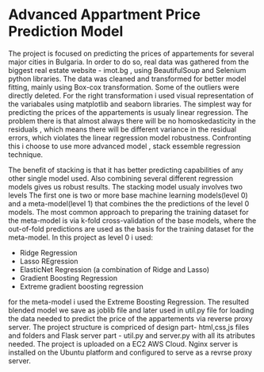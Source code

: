 # Advanced Appartment Price Prediction Model
The project is focused on predicting the prices of appartements for several major cities in Bulgaria. In order to do so,  real data was gathered from the biggest real estate website - imot.bg , using BeautifulSoup and Selenium python libraries. The data was cleaned and transformed for better model fitting, mainly using Box-cox transformation. Some of the outliers were directly deleted. For the right transformation i used visual representation of the variabales using matplotlib and seaborn libraries. 
  The simplest way for predicting the prices of the appartements is usualy linear regression. The problem there is that almost always there will be no homoskedasticity in the residuals , which means there will be different variance in the residual errors, which violates the linear regression model robustness. Confronting this i choose to use more advanced model , stack essemble regression technique.
  
 The benefit of stacking is that it has better predicting capabilities of any other single model used. Also combining several different regression models gives us robust results. The stacking model usualy involves two levels The first one is two or more base machine learning models(level 0) and a meta-model(level 1) that combines the the predictions of the level 0 models. The most common approach to preparing the training dataset for the meta-model is via k-fold cross-validation of the base models, where the out-of-fold predictions are used as the basis for the training dataset for the meta-model.
In this project as level 0 i used:
- Ridge Regression
- Lasso REgression
- ElasticNet Regression (a combination of  Ridge and Lasso)
- Gradient Boosting Regression
- Extreme gradient boosting regression

for the meta-model i used the Extreme Boosting Regression.
  The resulted blended model we save as joblib file and later used in util.py file for loading the data needed to predict the price of the appartements via reverse proxy server.
  The project structure is compriced of design part- html,css,js files and folders and Flask server part - util.py and server.py with all its atributes needed. The project is uploaded on a EC2 AWS Cloud. Nginx server is installed on the Ubuntu platform and configured to serve as a revrse proxy server.
